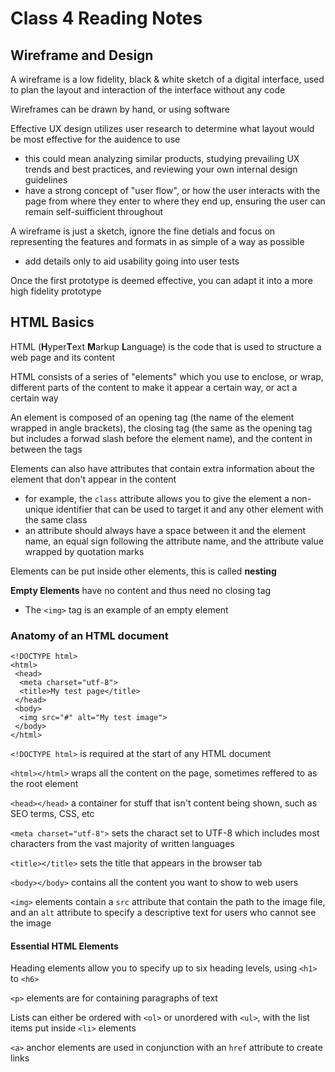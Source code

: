 # Class 4 Reading Notes

## Wireframe and Design

A wireframe is a low fidelity, black & white sketch of a digital interface, used to plan the layout and interaction of the interface without any code

Wireframes can be drawn by hand, or using software

Effective UX design utilizes user research to determine what layout would be most effective for the auidence to use

- this could mean analyzing similar products, studying prevailing UX trends and best practices, and reviewing your own internal design guidelines
- have a strong concept of "user flow", or how the user interacts with the page from where they enter to where they end up, ensuring the user can remain self-suifficient throughout

A wireframe is just a sketch, ignore the fine detials and focus on representing the features and formats in as simple of a way as possible

- add details only to aid usability going into user tests

Once the first prototype is deemed effective, you can adapt it into a more high fidelity prototype

## HTML Basics

HTML (**H**yper**T**ext **M**arkup **L**anguage) is the code that is used to structure a web page and its content

HTML consists of a series of "elements" which you use to enclose, or wrap, different parts of the content to make it appear a certain way, or act a certain way

An element is composed of an opening tag (the name of the element wrapped in angle brackets), the closing tag (the same as the opening tag but includes a forwad slash before the element name), and the content in between the tags

Elements can also have attributes that contain extra information about the element that don't appear in the content

- for example, the `class` attribute allows you to give the element a non-unique identifier that can be used to target it and any other element with the same class
- an attribute should always have a space between it and the element name, an equal sign following the attribute name, and the attribute value wrapped by quotation marks

Elements can be put inside other elements, this is called **nesting**

**Empty Elements** have no content and thus need no closing tag

- The `<img>` tag is an example of an empty element

### Anatomy of an HTML document

    <!DOCTYPE html>
    <html>
     <head>
      <meta charset="utf-8">
      <title>My test page</title>
     </head>
     <body>
      <img src="#" alt="My test image">
     </body>
    </html>

`<!DOCTYPE html>` is required at the start of any HTML document

`<html></html>` wraps all the content on the page, sometimes reffered to as the root element

`<head></head>` a container for stuff that isn't content being shown, such as SEO terms, CSS, etc

`<meta charset="utf-8">` sets the charact set to UTF-8 which includes most characters from  the vast majority of written languages

`<title></title>` sets the title that appears in the browser tab

`<body></body>` contains all the content you want to show to web users

`<img>` elements contain a `src` attribute that contain the path to the image file, and an `alt` attribute to specify a descriptive text for users who cannot see the image

#### Essential HTML Elements

Heading elements allow you to specify up  to six heading levels, using `<h1>` to `<h6>`

`<p>` elements are for containing paragraphs of text

Lists can either be ordered with `<ol>` or unordered with `<ul>`, with the list items put inside `<li>` elements

`<a>` anchor elements are used in conjunction with an `href` attribute to create links
